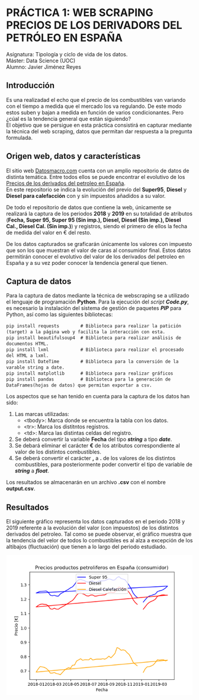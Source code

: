 # PRÁCTICA 1: WEB SCRAPING PRECIOS DE LOS DERIVADORS DEL PETRÓLEO EN ESPAÑA 
Asígnatura: Tipología y ciclo de vida de los datos.  
Máster: Data Science (UOC)  
Alumno: Javier Jiménez Reyes  

## Introducción  
Es una realizadad el echo que el precio de los combustibles van variando con el tiempo a medida que el mercado los va regulando. De este modo estos suben y bajan a medida en función de varios condicionantes. Pero ¿cúal es la tendencia general que están siguiendo?  
El objetivo que se persigue en esta práctica consistirá en capturar mediante la técnica del web scraping, datos que permitan dar respuesta a la pregunta formulada.  

## Origen web, datos y características  
El sitio web [Datosmacro.com](https://datosmacro.expansion.com/) cuenta con un amplio repositorio de datos de distinta temática. Entre todos ellos se puede encontrar el evolutivo de los [Precios de los derivados del petroleo en España](https://datosmacro.expansion.com/energia/precios-gasolina-diesel-calefaccion/espana).  
En este repositorio se indica la evolución del previo del **Super95**, **Diesel** y **Diesel para calefacción** con y sin impuestos añadidos a su valor. 

De todo el repositorio de datos que contiene la web, únicamente se realizará la captura de los periodos **2018** y **2019** en su totalidad de atributos (**Fecha, Super 95, Super 95 (Sin imp.), Diesel, Diesel (Sin imp.), Diesel Cal., Diesel Cal. (Sin imp.)**) y registros, siendo el primero de ellos la fecha de medida del valor en € del resto.   

De los datos capturados se graficarán únicamente los valores con impuesto que son los que muestran el valor de caras al consumidor final. Estos datos permitirán conocer el evolutivo del valor de los derivados del petroleo en España y a su vez poder conocer la tendencia general que tienen.

## Captura de datos 
Para la captura de datos mediante la técnica de webscraping se a utilizado el lenguaje de programación **Python**. Para la ejecución del *script* **_Code.py_**, es necesario la instalación del sistema de gestión de paquetes **_PIP_** para Python, así como las siguientes bibliotecas:  
```
pip install requests        # Biblioteca para realizar la patición (target) a la página web y facilita la interacción con esta.
pip install beautifulsoup4  # Biblioteca para realizar análisis de documentos HTML.
pip install lxml            # Biblioteca para realizar el procesado del HTML a lxml.
pip install DateTime        # Biblioteca para la conversión de la varable string a date.
pip install matplotlib      # Biblioteca para realizar gráficos
pip install pandas          # Biblioteca para la generación de DataFrames(hojas de datos) que permitan exportar a csv.
```
Los aspectos que se han tenido en cuenta para la captura de los datos han sido:

1. Las marcas utilizadas: 
   -  \<tbody>\: Marca donde se encuentra la tabla con los datos.
   -  \<tr>\: Marca los distitntos registros.
   -  \<td>\: Marca las distintas celdas del registro.
2. Se deberá convertir la variable **Fecha** del tipo **_string_** a tipo **_date_**.
3. Se debará eliminar el carácter **€** de los atributos correspondiente al valor de los distintos combustibles. 
4. Se deberá convertir el carácter **,** a **.** de los valores de los distintos combustibles, para posteriormente poder convertir el      tipo de variable de **_string_** a **_float_**.

Los resultados se almacenarán en un archivo **.csv** con el nombre **output.csv**.  

## Resultados

El siguiente gráfico representa los datos capturados en el periodo 2018 y 2019 referente a la evolución del valor (con impuestos) de los distintos derivados del petroleo. Tal como se puede observar, el gráfico muestra que la tendencia del velor de todos lo combustibles es al alza a excepción de los altibajos (fluctuación) que tienen a lo largo del periodo estudiado.


![Image description](https://github.com/JJReyes91/WebScraping_PR1/blob/master/con%20impuestos.png)

